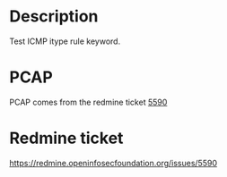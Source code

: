 Description
===========
Test ICMP itype rule keyword.

PCAP
====
PCAP comes from the redmine ticket [5590](https://redmine.openinfosecfoundation.org/issues/5590)

Redmine ticket
==============
https://redmine.openinfosecfoundation.org/issues/5590


